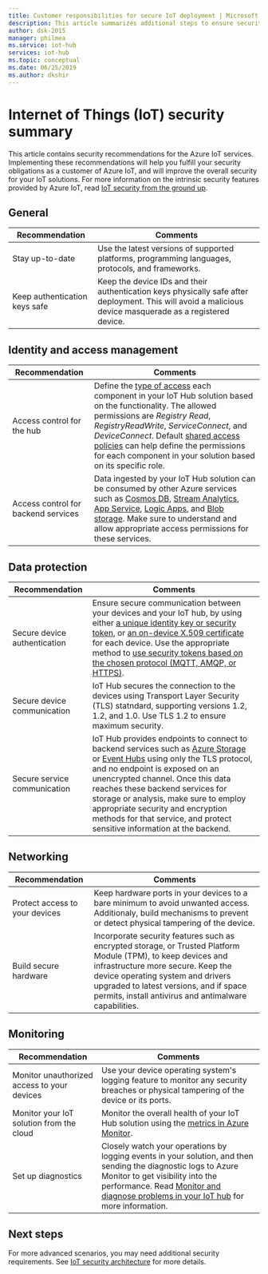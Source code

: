 ```yaml
---
title: Customer responsibilities for secure IoT deployment | Microsoft Docs
description: This article summarizes additional steps to ensure security in your Azure IoT Hub solution. 
author: dsk-2015
manager: philmea
ms.service: iot-hub
services: iot-hub
ms.topic: conceptual
ms.date: 06/25/2019
ms.author: dkshir
---
```


# Internet of Things (IoT) security summary

This article contains security recommendations for the Azure IoT services. Implementing these recommendations will help you fulfill your security obligations as a customer of Azure IoT, and will improve the overall security for your IoT solutions. For more information on the intrinsic security features provided by Azure IoT, read [IoT security from the ground up](iot-security-ground-up.md).

## General

| Recommendation | Comments |
|-|-|
| Stay up-to-date | Use the latest versions of supported platforms, programming languages, protocols, and frameworks. |
| Keep authentication keys safe | Keep the device IDs and their authentication keys physically safe after deployment. This will avoid a malicious device masquerade as a registered device. |


## Identity and access management

| Recommendation | Comments |
|-|-|
| Access control for the hub | Define the [type of access](iot-security-deployment.md#securing-the-cloud) each component in your IoT Hub solution based on the functionality. The allowed permissions are *Registry Read*, *RegistryReadWrite*, *ServiceConnect*, and *DeviceConnect*. Default [shared access policies](https://docs.microsoft.com/en-us/azure/iot-hub/iot-hub-devguide-security#access-control-and-permissions) can help define the permissions for each component in your solution based on its specific role. |
| Access control for backend services | Data ingested by your IoT Hub solution can be consumed by other Azure services such as [Cosmos DB](https://docs.microsoft.com/azure/cosmos-db/), [Stream Analytics](https://docs.microsoft.com/azure/stream-analytics/), [App Service](https://docs.microsoft.com/azure/app-service/), [Logic Apps](https://docs.microsoft.com/azure/logic-apps/), and [Blob storage](https://docs.microsoft.com/azure/storage/blobs/storage-blobs-introduction). Make sure to understand and allow appropriate access permissions for these services. |


## Data protection

| Recommendation | Comments |
|-|-|
| Secure device authentication | Ensure secure communication between your devices and your IoT hub, by using either [a unique identity key or security token](iot-security-deployment.md#iot-hub-security-tokens), or [an on-device X.509 certificate](iot-security-deployment.md#x509-certificate-based-device-authentication) for each device. Use the appropriate method to [use security tokens based on the chosen protocol (MQTT, AMQP, or HTTPS)](https://docs.microsoft.com/en-us/azure/iot-hub/iot-hub-devguide-security). |
| Secure device communication | IoT Hub secures the connection to the devices using Transport Layer Security (TLS) statndard, supporting versions 1.2, 1.2, and 1.0. Use TLS 1.2 to ensure maximum security. |
| Secure service communication | IoT Hub provides endpoints to connect to backend services such as [Azure Storage](/azure/storage/) or [Event Hubs](/azure/event-hubs) using only the TLS protocol, and no endpoint is exposed on an unencrypted channel. Once this data reaches these backend services for storage or analysis, make sure to employ appropriate security and encryption methods for that service, and protect sensitive information at the backend. |


## Networking

| Recommendation | Comments |
|-|-|
| Protect access to your devices | Keep hardware ports in your devices to a bare minimum to avoid unwanted access. Additionaly, build mechanisms to prevent or detect physical tampering of the device. |
| Build secure hardware | Incorporate security features such as encrypted storage, or Trusted Platform Module (TPM), to keep devices and infrastructure more secure. Keep the device operating system and drivers upgraded to latest versions, and if space permits, install antivirus and antimalware capabilities. |


## Monitoring

| Recommendation | Comments |
|-|-|
| Monitor unauthorized access to your devices |  Use your device operating system's logging feature to monitor any security breaches or physical tampering of the device or its ports. |
| Monitor your IoT solution from the cloud | Monitor the overall health of your IoT Hub solution using the [metrics in Azure Monitor](https://docs.microsoft.com/en-us/azure/iot-hub/iot-hub-metrics). |
| Set up diagnostics | Closely watch your operations by logging events in your solution, and then sending the diagnostic logs to Azure Monitor to get visibility into the performance. Read [Monitor and diagnose problems in your IoT hub](https://docs.microsoft.com/en-us/azure/iot-hub/iot-hub-monitor-resource-health) for more information. |

## Next steps

For more advanced scenarios, you may need additional security requirements. See [IoT security architecture](iot-security-architecture.md) for more details.

